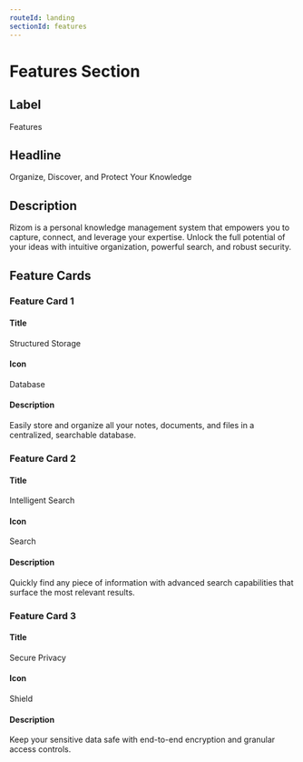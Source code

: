 ```yaml
---
routeId: landing
sectionId: features
---
```

# Features Section

## Label
Features

## Headline
Organize, Discover, and Protect Your Knowledge

## Description
Rizom is a personal knowledge management system that empowers you to capture, connect, and leverage your expertise. Unlock the full potential of your ideas with intuitive organization, powerful search, and robust security.

## Feature Cards

### Feature Card 1

#### Title
Structured Storage

#### Icon
Database

#### Description
Easily store and organize all your notes, documents, and files in a centralized, searchable database.

### Feature Card 2

#### Title
Intelligent Search

#### Icon
Search

#### Description
Quickly find any piece of information with advanced search capabilities that surface the most relevant results.

### Feature Card 3

#### Title
Secure Privacy

#### Icon
Shield

#### Description
Keep your sensitive data safe with end-to-end encryption and granular access controls.
